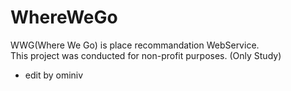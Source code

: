 # WhereWeGo
WWG(Where We Go) is place recommandation WebService.<br>This project was conducted for non-profit purposes. (Only Study)
- edit by ominiv